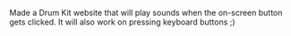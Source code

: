 Made a Drum Kit website that will play sounds when the on-screen button gets clicked.
It will also work on pressing keyboard buttons ;)
